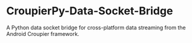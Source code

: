 # CroupierPy-Data-Socket-Bridge
A Python data socket bridge for cross-platform data streaming from the Android Croupier framework.
